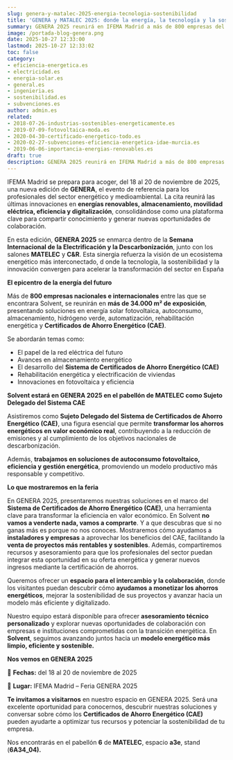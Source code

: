 ```yaml
---
slug: genera-y-matalec-2025-energia-tecnologia-sostenibilidad
title: 'GENERA y MATALEC 2025: donde la energía, la tecnología y la sostenibilidad convergen'
summary: GENERA 2025 reunirá en IFEMA Madrid a más de 800 empresas del sector energético para mostrar las últimas innovaciones en renovables, eficiencia y digitalización, impulsando la transición hacia un modelo más sostenible y colaborativo.
image: /portada-blog-genera.png
date: 2025-10-27 12:33:00
lastmod: 2025-10-27 12:33:02
toc: false
category:
- eficiencia-energetica.es
- electricidad.es
- energia-solar.es
- general.es
- ingenieria.es
- sostenibilidad.es
- subvenciones.es
author: admin.es
related:
- 2018-07-26-industrias-sostenibles-energeticamente.es
- 2019-07-09-fotovoltaica-moda.es
- 2020-04-30-certificado-energetico-todo.es
- 2020-02-27-subvenciones-eficiencia-energetica-idae-murcia.es
- 2019-06-06-importancia-energias-renovables.es
draft: true
description: GENERA 2025 reunirá en IFEMA Madrid a más de 800 empresas ⚡ Innovación, eficiencia y sostenibilidad energética para un futuro más verde.
---
```

IFEMA Madrid se prepara para acoger, del 18 al 20 de noviembre de 2025, una nueva edición de **GENERA**, el evento de referencia para los profesionales del sector energético y medioambiental. La cita reunirá las últimas innovaciones en **energías renovables, almacenamiento, movilidad eléctrica, eficiencia y digitalización**, consolidándose como una plataforma clave para compartir conocimiento y generar nuevas oportunidades de colaboración.

En esta edición, **GENERA 2025** se enmarca dentro de la **Semana Internacional de la Electrificación y la Descarbonización**, junto con los salones **MATELEC** y **C&R**. Esta sinergia refuerza la visión de un ecosistema energético más interconectado, d onde la tecnología, la sostenibilidad y la innovación convergen para acelerar la transformación del sector en España

**El epicentro de la energía del futuro**

Más de **800 empresas nacionales e internacionales** entre las que se encontrara Solvent, se reunirán en **más de 34.000 m² de exposición**, presentando soluciones en energía solar fotovoltaica, autoconsumo, almacenamiento, hidrógeno verde, automatización, rehabilitación energética y **Certificados de Ahorro Energético (CAE)**.

Se abordarán temas como:

- El papel de la red eléctrica del futuro
- Avances en almacenamiento energético
- El desarrollo del **Sistema de Certificados de Ahorro Energético (CAE)**
- Rehabilitación energética y electrificación de viviendas
- Innovaciones en fotovoltaica y eficiencia

**Solvent estará en GENERA 2025 en el pabellón de MATELEC como Sujeto Delegado del Sistema CAE**

Asistiremos como **Sujeto Delegado del Sistema de Certificados de Ahorro Energético (CAE)**, una figura esencial que permite **transformar los ahorros energéticos en valor económico real**, contribuyendo a la reducción de emisiones y al cumplimiento de los objetivos nacionales de descarbonización.

Además, **trabajamos en soluciones de autoconsumo fotovoltaico, eficiencia y gestión energética**, promoviendo un modelo productivo más responsable y competitivo.

**Lo que mostraremos en la feria**

En GENERA 2025, presentaremos nuestras soluciones en el marco del **Sistema de Certificados de Ahorro Energético (CAE)**, una herramienta clave para transformar la eficiencia en valor económico. En Solvent **no vamos a venderte nada, vamos a comprarte**. Y a que descubras que si no ganas más es porque no nos conoces. Mostraremos cómo ayudamos a **instaladores y empresas** a aprovechar los beneficios del CAE, facilitando la **venta de proyectos más rentables y sostenibles**. Además, compartiremos recursos y asesoramiento para que los profesionales del sector puedan integrar esta oportunidad en su oferta energética y generar nuevos ingresos mediante la certificación de ahorros.

Queremos ofrecer un **espacio para el intercambio y la colaboración**, donde los visitantes puedan descubrir cómo **ayudamos a monetizar los ahorros energéticos**, mejorar la sostenibilidad de sus proyectos y avanzar hacia un modelo más eficiente y digitalizado.

Nuestro equipo estará disponible para ofrecer **asesoramiento técnico personalizado** y explorar nuevas oportunidades de colaboración con empresas e instituciones comprometidas con la transición energética. En **Solvent**, seguimos avanzando juntos hacia un **modelo energético más limpio, eficiente y sostenible.**

**Nos vemos en GENERA 2025**

📅 **Fechas:** del 18 al 20 de noviembre de 2025

📍 **Lugar:** IFEMA Madrid – Feria GENERA 2025

**Te invitamos a visitarnos** en nuestro espacio en GENERA 2025. Será una excelente oportunidad para conocernos, descubrir nuestras soluciones y conversar sobre cómo los **Certificados de Ahorro Energético (CAE)** pueden ayudarte a optimizar tus recursos y potenciar la sostenibilidad de tu empresa.

Nos encontrarás en el pabellón **6** de **MATELEC**, espacio **a3e**, stand (**6A34_04).**
